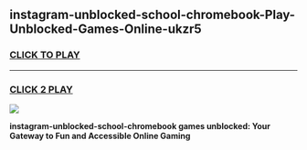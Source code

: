 
## instagram-unblocked-school-chromebook-Play-Unblocked-Games-Online-ukzr5
<h3>
<a href="https://premium76.site?title=instagram-unblocked-school-chromebook&ref=25A">CLICK TO PLAY</a></h3>
<hr>

<h3>
<a href="https://premium76.site?title=instagram-unblocked-school-chromebook&ref=25A">CLICK 2 PLAY</a>
  
</h3>

<a href="https://premium76.site?title=instagram-unblocked-school-chromebook&ref=25A"><img src="https://clearcache.store/games.png"></a>


**instagram-unblocked-school-chromebook games unblocked: Your Gateway to Fun and Accessible Online Gaming**
